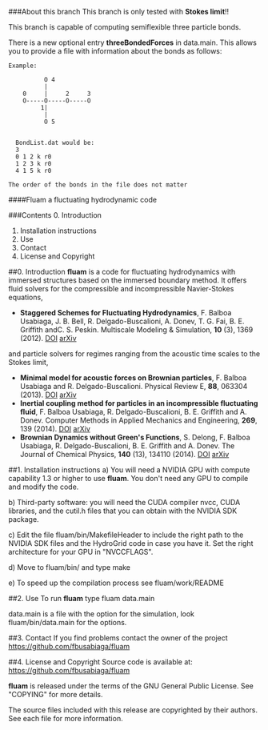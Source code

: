 ###About this branch
This branch is only tested with **Stokes limit**!!

This branch is capable of computing semiflexible three particle bonds.

There is a new optional entry **threeBondedForces** in data.main. This allows you to provide a file with information about the bonds as follows:

    Example:
      
	          O 4
	          |
	    0     |     2     3
	    O-----O-----O-----O
	         1|
	          |
	      	  O 5
	

	  BondList.dat would be:
	  3
	  0 1 2 k r0
	  1 2 3 k r0
	  4 1 5 k r0
	  
    The order of the bonds in the file does not matter




####Fluam a fluctuating hydrodynamic code

###Contents
0. Introduction
1. Installation instructions
2. Use
3. Contact
4. License and Copyright


##0. Introduction
**fluam** is a code for fluctuating hydrodynamics with immersed structures based
on the immersed boundary method. It offers fluid solvers for the compressible and
incompressible Navier-Stokes equations,
* **Staggered Schemes for Fluctuating Hydrodynamics**, F. Balboa Usabiaga, J. B. Bell, R. Delgado-Buscalioni, A. Donev, T. G. Fai, B. E. Griffith andC. S. Peskin. Multiscale Modeling & Simulation, **10** (3), 1369 (2012). 
[DOI](https://dx.doi.org/10.1137/120864520) [arXiv](http://arxiv.org/abs/1108.5188)
 
and particle solvers for regimes ranging from the acoustic time scales to the Stokes limit,
* **Minimal model for acoustic forces on Brownian particles**, F. Balboa Usabiaga and R. Delgado-Buscalioni. Physical Review E, **88**, 063304 (2013). 
[DOI](https://dx.doi.org/10.1103/PhysRevE.88.063304) [arXiv](http://arxiv.org/abs/1307.0702)
* **Inertial coupling method for particles in an incompressible fluctuating fluid**, F. Balboa Usabiaga, R. Delgado-Buscalioni, B. E. Griffith and A. Donev. Computer Methods in Applied Mechanics and Engineering, **269**, 139 (2014). 
[DOI](https://dx.doi.org/10.1016/j.cma.2013.10.029) [arXiv](http://arxiv.org/abs/1212.6427)
* **Brownian Dynamics without Green's Functions**, S. Delong, F. Balboa Usabiaga, R. Delgado-Buscalioni, B. E. Griffith and A. Donev. The Journal of Chemical Physics, **140** (13), 134110 (2014). 
[DOI](https://dx.doi.org/10.1063/1.4869866) [arXiv](http://arxiv.org/abs/1401.4198)


##1. Installation instructions
a) You will need a NVIDIA GPU with compute capability 1.3
or higher to use **fluam**. You don't need any GPU to compile 
and modify the code.

b) Third-party software: you will need the CUDA compiler
nvcc, CUDA libraries, and the cutil.h files that you can obtain
with the NVIDIA SDK package.

c) Edit the file fluam/bin/MakefileHeader
to include the right path to the NVIDIA SDK files
and the HydroGrid code in case you have it. 
Set the right architecture for your GPU in 
"NVCCFLAGS".

d) Move to fluam/bin/ and type 
make

e) To speed up the compilation process see fluam/work/README

##2. Use
To run **fluam** type
fluam data.main

data.main is a file with the option for the simulation, look
fluam/bin/data.main for the options.


##3. Contact
If you find problems contact the owner of the project
https://github.com/fbusabiaga/fluam


##4. License and Copyright
Source code is available at: https://github.com/fbusabiaga/fluam

**fluam** is released under the terms of the GNU General Public License. See
"COPYING" for more details.

The source files included with this release are copyrighted by their
authors. See each file for more information.

